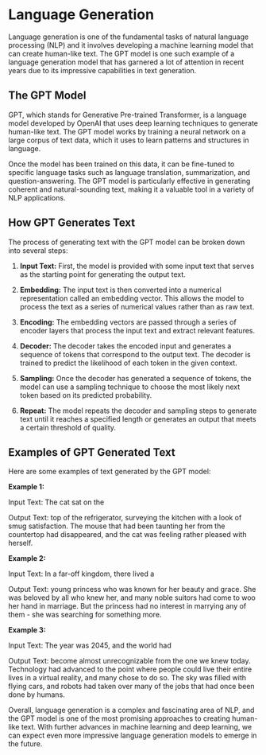 # Language Generation

Language generation is one of the fundamental tasks of natural language processing (NLP) and it involves developing a machine learning model that can create human-like text. The GPT model is one such example of a language generation model that has garnered a lot of attention in recent years due to its impressive capabilities in text generation.

## The GPT Model

GPT, which stands for Generative Pre-trained Transformer, is a language model developed by OpenAI that uses deep learning techniques to generate human-like text. The GPT model works by training a neural network on a large corpus of text data, which it uses to learn patterns and structures in language.

Once the model has been trained on this data, it can be fine-tuned to specific language tasks such as language translation, summarization, and question-answering. The GPT model is particularly effective in generating coherent and natural-sounding text, making it a valuable tool in a variety of NLP applications.

## How GPT Generates Text

The process of generating text with the GPT model can be broken down into several steps:

1. **Input Text:** First, the model is provided with some input text that serves as the starting point for generating the output text.
    
2. **Embedding:** The input text is then converted into a numerical representation called an embedding vector. This allows the model to process the text as a series of numerical values rather than as raw text.
    
3. **Encoding:** The embedding vectors are passed through a series of encoder layers that process the input text and extract relevant features.
    
4. **Decoder:** The decoder takes the encoded input and generates a sequence of tokens that correspond to the output text. The decoder is trained to predict the likelihood of each token in the given context.
    
5. **Sampling:** Once the decoder has generated a sequence of tokens, the model can use a sampling technique to choose the most likely next token based on its predicted probability.
    
6. **Repeat:** The model repeats the decoder and sampling steps to generate text until it reaches a specified length or generates an output that meets a certain threshold of quality.
    

## Examples of GPT Generated Text

Here are some examples of text generated by the GPT model:

**Example 1:**

Input Text: The cat sat on the

Output Text: top of the refrigerator, surveying the kitchen with a look of smug satisfaction. The mouse that had been taunting her from the countertop had disappeared, and the cat was feeling rather pleased with herself.

**Example 2:**

Input Text: In a far-off kingdom, there lived a

Output Text: young princess who was known for her beauty and grace. She was beloved by all who knew her, and many noble suitors had come to woo her hand in marriage. But the princess had no interest in marrying any of them - she was searching for something more.

**Example 3:**

Input Text: The year was 2045, and the world had

Output Text: become almost unrecognizable from the one we knew today. Technology had advanced to the point where people could live their entire lives in a virtual reality, and many chose to do so. The sky was filled with flying cars, and robots had taken over many of the jobs that had once been done by humans.

Overall, language generation is a complex and fascinating area of NLP, and the GPT model is one of the most promising approaches to creating human-like text. With further advances in machine learning and deep learning, we can expect even more impressive language generation models to emerge in the future.
